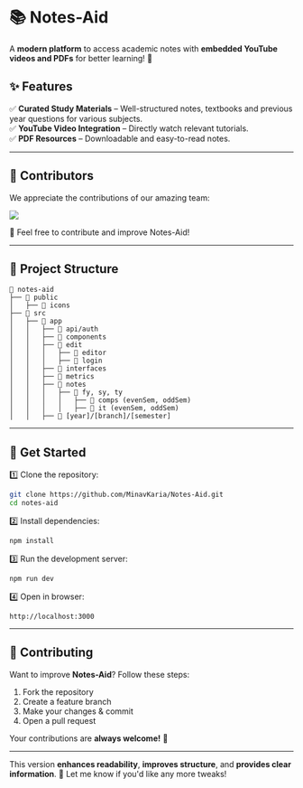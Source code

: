 

# **📚 Notes-Aid**  
A **modern platform** to access academic notes with **embedded YouTube videos and PDFs** for better learning! 🚀  

## **✨ Features**  
✅ **Curated Study Materials** – Well-structured notes, textbooks and previous year questions for various subjects.  
✅ **YouTube Video Integration** – Directly watch relevant tutorials.  
✅ **PDF Resources** – Downloadable and easy-to-read notes.  

---

## **👥 Contributors**  
We appreciate the contributions of our amazing team:  

<a href="https://github.com/MinavKaria/Ratna-Supermarket/graphs/contributors"> <img align="center" src="https://contrib.rocks/image?max=100&repo=MinavKaria/Notes-Aid"/> </a>

🙌 Feel free to contribute and improve Notes-Aid!  

---

## **📂 Project Structure**  
```
📂 notes-aid
├── 📂 public
│   ├── 📂 icons
├── 📂 src
│   ├── 📂 app
│   │   ├── 📂 api/auth
│   │   ├── 📂 components
│   │   ├── 📂 edit
│   │   │   ├── 📂 editor
│   │   │   ├── 📂 login
│   │   ├── 📂 interfaces
│   │   ├── 📂 metrics
│   │   ├── 📂 notes
│   │   │   ├── 📂 fy, sy, ty
│   │   │   │   ├── 📂 comps (evenSem, oddSem)
│   │   │   │   ├── 📂 it (evenSem, oddSem)
│   │   ├── 📂 [year]/[branch]/[semester]
```

---

## **🚀 Get Started**  
1️⃣ Clone the repository:  
```bash
git clone https://github.com/MinavKaria/Notes-Aid.git
cd notes-aid
```
2️⃣ Install dependencies:  
```bash
npm install
```
3️⃣ Run the development server:  
```bash
npm run dev
```
4️⃣ Open in browser:  
```
http://localhost:3000
```

---

## **📢 Contributing**  
Want to improve **Notes-Aid**? Follow these steps:  
1. Fork the repository  
2. Create a feature branch  
3. Make your changes & commit  
4. Open a pull request  

Your contributions are **always welcome!** 🎉  

---

This version **enhances readability**, **improves structure**, and **provides clear information**. 🚀 Let me know if you'd like any more tweaks!

